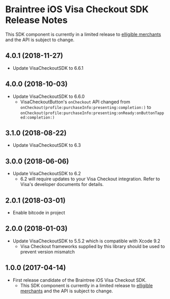 # Braintree iOS Visa Checkout SDK Release Notes

This SDK component is currently in a limited release to [elligible merchants](https://articles.braintreepayments.com/guides/payment-methods/visa-checkout#limited-release-eligibility) and the API is subject to change.

## 4.0.1 (2018-11-27)

* Update VisaCheckoutSDK to 6.6.1

## 4.0.0 (2018-10-03)

* Update VisaCheckoutSDK to 6.6.0
  * VisaCheckoutButton's `onCheckout` API changed from `onCheckout(profile:purchaseInfo:presenting:completion:)` to `onCheckout(profile:purchaseInfo:presenting:onReady:onButtonTapped:completion:)`

## 3.1.0 (2018-08-22)

* Update VisaCheckoutSDK to 6.3

## 3.0.0 (2018-06-06)

* Update VisaCheckoutSDK to 6.2
  * 6.2 will require updates to your Visa Checkout integration. Refer to Visa's developer documents for details.

## 2.0.1 (2018-03-01)

* Enable bitcode in project

## 2.0.0 (2018-01-03)

* Update VisaCheckoutSDK to 5.5.2 which is compatible with Xcode 9.2
  * Visa Checkout frameworks supplied by this library should be used to prevent version mismatch

## 1.0.0 (2017-04-14)

* First release candidate of the Braintree iOS Visa Checkout SDK.
  * This SDK component is currently in a limited release to [elligible merchants](https://articles.braintreepayments.com/guides/payment-methods/visa-checkout#limited-release-eligibility) and the API is subject to change.
